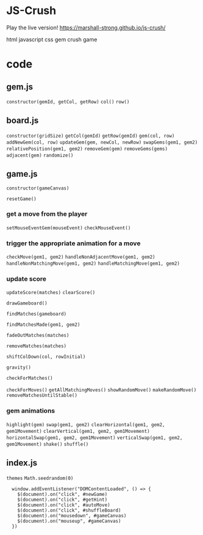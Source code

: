 # JS-Crush

Play the live version!
https://marshall-strong.github.io/js-crush/

html javascript css gem crush game

# code

## gem.js

`constructor(gemId, getCol, getRow)`
`col()`
`row()`

## board.js

`constructor(gridSize)`
`getCol(gemId)`
`getRow(gemId)`
`gem(col, row)`
`addNewGem(col, row)`
`updateGem(gem, newCol, newRow)`
`swapGems(gem1, gem2)`
`relativePosition(gem1, gem2)`
`removeGem(gem)`
`removeGems(gems)`
`adjacent(gem)`
`randomize()`

## game.js

`constructor(gameCanvas)`

`resetGame()`

### get a move from the player

`setMouseEventGem(mouseEvent)`
`checkMouseEvent()`

### trigger the appropriate animation for a move

`checkMove(gem1, gem2)`
`handleNonAdjacentMove(gem1, gem2)`
`handleNonMatchingMove(gem1, gem2)`
`handleMatchingMove(gem1, gem2)`

### update score

`updateScore(matches)`
`clearScore()`

`drawGameboard()`

`findMatches(gameboard)`

`findMatchesMade(gem1, gem2)`

`fadeOutMatches(matches)`

`removeMatches(matches)`

`shiftColDown(col, rowInitial)`

`gravity()`

`checkForMatches()`

`checkForMoves()`
`getAllMatchingMoves()`
`showRandomMove()`
`makeRandomMove()`
`removeMatchesUntilStable()`

### gem animations

`highlight(gem)`
`swap(gem1, gem2)`
`clearHorizontal(gem1, gem2, gem1Movement)`
`clearVertical(gem1, gem2, gem1Movement)`
`horizontalSwap(gem1, gem2, gem1Movement)`
`verticalSwap(gem1, gem2, gem1Movement)`
`shake()`
`shuffle()`

## index.js

`themes`
`Math.seedrandom(0)`

```
  window.addEventListener("DOMContentLoaded", () => {
    $(document).on("click", #newGame)
    $(document).on("click", #getHint)
    $(document).on("click", #autoMove)
    $(document).on("click", #shuffleBoard)
    $(document).on("mousedown", #gameCanvas)
    $(document).on("mouseup", #gameCanvas)
  })
```
